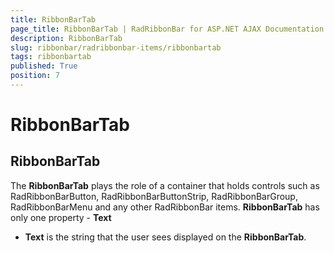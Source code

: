 ```yaml
---
title: RibbonBarTab
page_title: RibbonBarTab | RadRibbonBar for ASP.NET AJAX Documentation
description: RibbonBarTab
slug: ribbonbar/radribbonbar-items/ribbonbartab
tags: ribbonbartab
published: True
position: 7
---
```


# RibbonBarTab



## RibbonBarTab

The **RibbonBarTab** plays the role of a container that holds controls such as RadRibbonBarButton, RadRibbonBarButtonStrip, RadRibbonBarGroup, RadRibbonBarMenu and any other RadRibbonBar items. **RibbonBarTab** has only one property - **Text**



* **Text** is the string that the user sees displayed on the **RibbonBarTab**.
